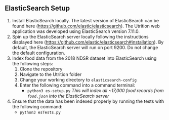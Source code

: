 
## ElasticSearch Setup
1. Install ElasticSearch locally. The latest version of ElasticSearch can be found here (https://github.com/elastic/elasticsearch). The Utrition web application was developed using ElasticSearch version 7.11.0.
2. Spin up the ElasticSearch server locally following the instructions displayed here (https://github.com/elastic/elasticsearch#installation). By default, the ElasticSearch server will run on port 9200. Do not change the default configuration.
3. Index food data from the 2018 NDSR dataset into ElasticSearch using the following steps:
    1. Clone the repository
    2. Navigate to the Utrition folder
    3. Change your working directory to `elasticsearch-config`
    4. Enter the following command into a command terminal:
        - `python3 es-setup.py` *This will index all ~17,000 food records from `food.json` into the ElasticSearch server*
4. Ensure that the data has been indexed properly by running the tests with the following command:
    - `python3 esTests.py`

